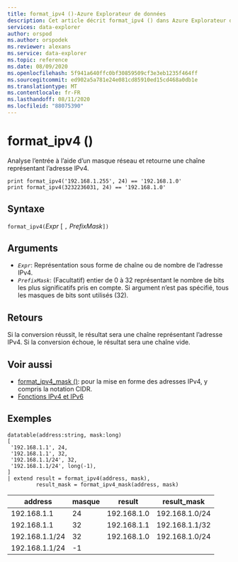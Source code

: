 ```yaml
---
title: format_ipv4 ()-Azure Explorateur de données
description: Cet article décrit format_ipv4 () dans Azure Explorateur de données.
services: data-explorer
author: orspod
ms.author: orspodek
ms.reviewer: alexans
ms.service: data-explorer
ms.topic: reference
ms.date: 08/09/2020
ms.openlocfilehash: 5f941a640ffc0bf30859509cf3e3eb1235f464ff
ms.sourcegitcommit: ed902a5a781e24e081cd85910ed15cd468a0db1e
ms.translationtype: MT
ms.contentlocale: fr-FR
ms.lasthandoff: 08/11/2020
ms.locfileid: "88075390"
---
```

# <a name="format_ipv4"></a>format_ipv4 ()

Analyse l’entrée à l’aide d’un masque réseau et retourne une chaîne représentant l’adresse IPv4.

```kusto
print format_ipv4('192.168.1.255', 24) == '192.168.1.0'
print format_ipv4(3232236031, 24) == '192.168.1.0'
```

## <a name="syntax"></a>Syntaxe

`format_ipv4(`*Expr* [ `,` *PrefixMask*`])`

## <a name="arguments"></a>Arguments

* *`Expr`*: Représentation sous forme de chaîne ou de nombre de l’adresse IPv4.
* *`PrefixMask`*: (Facultatif) entier de 0 à 32 représentant le nombre de bits les plus significatifs pris en compte. Si argument n’est pas spécifié, tous les masques de bits sont utilisés (32).

## <a name="returns"></a>Retours

Si la conversion réussit, le résultat sera une chaîne représentant l’adresse IPv4.
Si la conversion échoue, le résultat sera une chaîne vide.

## <a name="see-also"></a>Voir aussi

- [format_ipv4_mask ()](format-ipv4-mask-function.md): pour la mise en forme des adresses IPv4, y compris la notation CIDR.
- [Fonctions IPv4 et IPv6](scalarfunctions.md#ipv4ipv6-functions)

## <a name="examples"></a>Exemples

<!-- csl: https://help.kusto.windows.net/Samples -->
```kusto
datatable(address:string, mask:long)
[
 '192.168.1.1', 24,          
 '192.168.1.1', 32,          
 '192.168.1.1/24', 32,       
 '192.168.1.1/24', long(-1), 
]
| extend result = format_ipv4(address, mask), 
         result_mask = format_ipv4_mask(address, mask)
```

|address|masque|result|result_mask|
|---|---|---|---|
|192.168.1.1|24|192.168.1.0|192.168.1.0/24|
|192.168.1.1|32|192.168.1.1|192.168.1.1/32|
|192.168.1.1/24|32|192.168.1.0|192.168.1.0/24|
|192.168.1.1/24|-1|||
